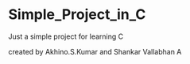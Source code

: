 # Simple_Project_in_C
Just a simple project for learning C

created by Akhino.S.Kumar and Shankar Vallabhan A 
